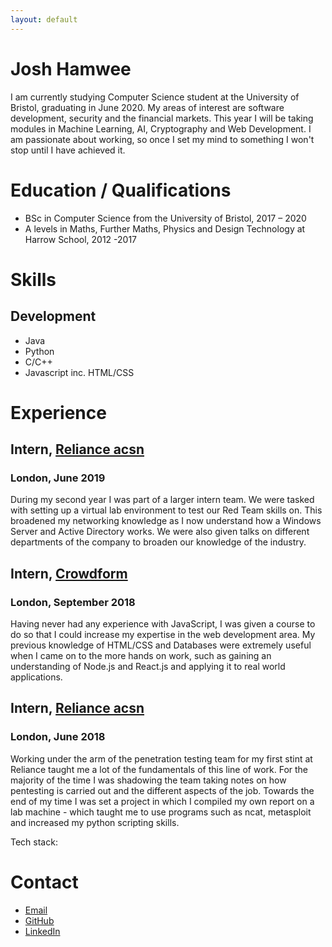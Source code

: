 ```yaml
---
layout: default
---
```


# Josh Hamwee

I am currently studying Computer Science student at the University of Bristol, graduating in June 2020. My areas of interest are software development, security and the financial markets. This year I will be taking modules in Machine Learning, AI, Cryptography and Web Development. I am passionate about working, so once I set my mind to something I won't stop until I have achieved it.

# Education / Qualifications

- BSc in Computer Science from the University of Bristol, 2017 – 2020
- A levels in Maths, Further Maths, Physics and Design Technology at Harrow School, 2012 -2017

# Skills

## Development

- Java
- Python
- C/C++
- Javascript inc. HTML/CSS

# Experience

## Intern, [Reliance acsn](https://relianceacsn.co.uk/)

### London, June 2019

During my second year I was part of a larger intern team. We were tasked with setting up a virtual lab environment to test our Red Team skills on. This broadened my networking knowledge as I now understand how a Windows Server and Active Directory works. We were also given talks on different departments of the company to broaden our knowledge of the industry.

## Intern, [Crowdform](https://www.crowdform.co.uk/)

### London, September 2018

Having never had any experience with JavaScript, I was given a course to do so that I could increase my expertise in the web development area.
My previous knowledge of HTML/CSS and Databases were extremely useful when I came on to the more hands on work, such as gaining an understanding of Node.js and React.js and applying it to real world applications.

## Intern, [Reliance acsn](https://relianceacsn.co.uk/)

### London, June 2018

Working under the arm of the penetration testing team for my first stint at Reliance taught me a lot of the fundamentals of this line of work. For the majority of the time I was shadowing the team taking notes on how pentesting is carried out and the different aspects of the job. Towards the end of my time I was set a project in which I compiled my own report on a lab machine - which taught me to use programs such as ncat, metasploit and increased my python scripting skills.

Tech stack:

# Contact

- [Email](mailto:joshhamwee@me.com)
- [GitHub](https://github.com/joshhamwee)
- [LinkedIn](https://www.linkedin.com/in/josh-hamwee-851b43167/)
